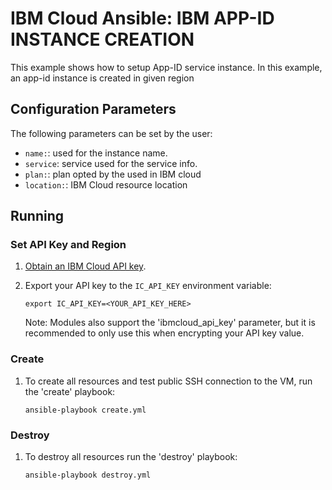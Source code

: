 # IBM Cloud Ansible: IBM APP-ID INSTANCE CREATION

This example shows how to setup App-ID service instance.
In this example, an app-id instance is created in given region

## Configuration Parameters

The following parameters can be set by the user:

* `name:`: used for the instance name.
* `service`: service used for the service info.
* `plan:`: plan opted by the used in IBM cloud
* `location:`: IBM Cloud resource location

## Running

### Set API Key and Region

1. [Obtain an IBM Cloud API key].

2. Export your API key to the `IC_API_KEY` environment variable:

    ```
    export IC_API_KEY=<YOUR_API_KEY_HERE>
    ```

    Note: Modules also support the 'ibmcloud_api_key' parameter, but it is
    recommended to only use this when encrypting your API key value.

### Create

1. To create all resources and test public SSH connection to the VM, run the
   'create' playbook:

    ```
    ansible-playbook create.yml
    ```

### Destroy

1. To destroy all resources run the 'destroy' playbook:

    ```
    ansible-playbook destroy.yml
    ```
[Obtain an IBM Cloud API key]:https://cloud.ibm.com/docs/account?topic=account-userapikey&interface=ui
